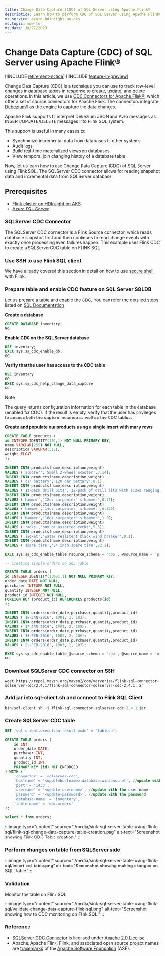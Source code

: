 ```yaml
---
title: Change Data Capture (CDC) of SQL Server using Apache Flink®
description: Learn how to perform CDC of SQL Server using Apache Flink®
ms.service: azure-hdinsight-on-aks
ms.topic: how-to
ms.date: 10/27/2023
---
```


# Change Data Capture (CDC) of SQL Server using Apache Flink®

[!INCLUDE [retirement-notice](../includes/retirement-notice.md)]
[!INCLUDE [feature-in-preview](../includes/feature-in-preview.md)]


Change Data Capture (CDC) is a technique you can use to track row-level changes in database tables in response to create, update, and delete operations. In this article, we use [CDC Connectors for Apache Flink®](https://github.com/ververica/flink-cdc-connectors), which offer a set of source connectors for Apache Flink. The connectors integrate [Debezium®](https://nightlies.apache.org/flink/flink-docs-master/docs/connectors/table/formats/debezium/#debezium-format) as the engine to capture the data changes.  

Apache Flink supports to interpret Debezium JSON and Avro messages as INSERT/UPDATE/DELETE messages into Flink SQL system. 

This support is useful in many cases to:

- Synchronize incremental data from databases to other systems
- Audit logs
- Build real-time materialized views on databases
- View temporal join changing history of a database table

Now, let us learn how to use Change Data Capture (CDC) of SQL Server using Flink SQL. The SQLServer CDC connector allows for reading snapshot data and incremental data from SQLServer database. 

## Prerequisites
 * [Flink cluster on HDInsight on AKS](../flink/flink-create-cluster-portal.md) 
 * [Azure SQL Server](/azure/azure-sql/azure-sql-iaas-vs-paas-what-is-overview)

### SQLServer CDC Connector

The SQLServer CDC connector is a Flink Source connector, which reads database snapshot first and then continues to read change events with exactly once processing even failures happen. This example uses Flink CDC to create a SQLServerCDC table on FLINK SQL

### Use SSH to use Flink SQL client

We have already covered this section in detail on how to use [secure shell](./flink-web-ssh-on-portal-to-flink-sql.md) with Flink. 

### Prepare table and enable CDC feature on SQL Server SQLDB

Let us prepare a table and enable the CDC, You can refer the detailed steps listed on [SQL Documentation](/sql/relational-databases/track-changes/enable-and-disable-change-data-capture-sql-server?)

**Create a database**
``` SQL
CREATE DATABASE inventory;
GO
```

**Enable CDC on the SQL Server database**

``` SQL
USE inventory;
EXEC sys.sp_cdc_enable_db;  
GO
```

**Verify that the user has access to the CDC table**

``` SQL
USE inventory
GO
EXEC sys.sp_cdc_help_change_data_capture
GO
``` 

> [!NOTE]
> The query returns configuration information for each table in the database (enabled for CDC). If the result is empty, verify that the user has privileges to access both the capture instance as well as the CDC tables.


**Create and populate our products using a single insert with many rows**

``` SQL
CREATE TABLE products (
id INTEGER IDENTITY(101,1) NOT NULL PRIMARY KEY,
name VARCHAR(255) NOT NULL,
description VARCHAR(512),
weight FLOAT
);

INSERT INTO products(name,description,weight)
VALUES ('scooter','Small 2-wheel scooter',3.14);
INSERT INTO products(name,description,weight)
VALUES ('car battery','12V car battery',8.1);
INSERT INTO products(name,description,weight)
VALUES ('12-pack drill bits','12-pack of drill bits with sizes ranging from #40 to #3',0.8);
INSERT INTO products(name,description,weight)
VALUES ('hammer','12oz carpenter''s hammer',0.75);
INSERT INTO products(name,description,weight)
VALUES ('hammer','14oz carpenter''s hammer',0.875);
INSERT INTO products(name,description,weight)
VALUES ('hammer','16oz carpenter''s hammer',1.0);
INSERT INTO products(name,description,weight)
VALUES ('rocks','box of assorted rocks',5.3);
INSERT INTO products(name,description,weight)
VALUES ('jacket','water resistent black wind breaker',0.1);
INSERT INTO products(name,description,weight)
VALUES ('spare tire','24 inch spare tire',22.2);

EXEC sys.sp_cdc_enable_table @source_schema = 'dbo', @source_name = 'products', @role_name = NULL, @supports_net_changes = 0;

-- Creating simple orders on SQL Table

CREATE TABLE orders (
id INTEGER IDENTITY(10001,1) NOT NULL PRIMARY KEY,
order_date DATE NOT NULL,
purchaser INTEGER NOT NULL,
quantity INTEGER NOT NULL,
product_id INTEGER NOT NULL,
FOREIGN KEY (product_id) REFERENCES products(id)
);

INSERT INTO orders(order_date,purchaser,quantity,product_id)
VALUES ('16-JAN-2016', 1001, 1, 102);
INSERT INTO orders(order_date,purchaser,quantity,product_id)
VALUES ('17-JAN-2016', 1002, 2, 105);
INSERT INTO orders(order_date,purchaser,quantity,product_id)
VALUES ('19-FEB-2016', 1002, 2, 106);
INSERT INTO orders(order_date,purchaser,quantity,product_id)
VALUES ('21-FEB-2016', 1003, 1, 107);

EXEC sys.sp_cdc_enable_table @source_schema = 'dbo', @source_name = 'orders', @role_name = NULL, @supports_net_changes = 0;
GO
``` 
### Download SQLServer CDC connector on SSH

```
wget https://repo1.maven.org/maven2/com/ververica/flink-sql-connector-sqlserver-cdc/2.4.1/flink-sql-connector-sqlserver-cdc-2.4.1.jar
```

### Add jar into sql-client.sh and connect to Flink SQL Client

```sql
bin/sql-client.sh -j flink-sql-connector-sqlserver-cdc-2.4.1.jar
```
### Create SQLServer CDC table

``` sql
SET 'sql-client.execution.result-mode' = 'tableau';

CREATE TABLE orders (
    id INT,
    order_date DATE,
    purchaser INT,
    quantity INT,
    product_id INT,
    PRIMARY KEY (id) NOT ENFORCED
) WITH (
    'connector' = 'sqlserver-cdc',
    'hostname' = '<updatehostname>.database.windows.net', //update with the host name
    'port' = '1433',
    'username' = '<update-username>', //update with the user name
    'password' = '<update-password>', //update with the password
    'database-name' = 'inventory',
    'table-name' = 'dbo.orders'
);

select * from orders;
``` 

:::image type="content" source="./media/sink-sql-server-table-using-flink-sql/flink-sql-change-data-capture-table-creation.png" alt-text="Screenshot showing Flink CDC Table creation.":::

### Perform changes on table from SQLServer side 

:::image type="content" source="./media/sink-sql-server-table-using-flink-sql/insert-sql-table.png" alt-text="Screenshot showing making changes on SQL Table.":::

### Validation

Monitor the table on Flink SQL

:::image type="content" source="./media/sink-sql-server-table-using-flink-sql/validate-change-data-capture-flink-sql.png" alt-text="Screenshot showing how to CDC monitoring on Flink SQL.":::


###  Reference
* [SQLServer CDC Connector](https://github.com/apache/flink-cdc) is licensed under [Apache 2.0 License](https://github.com/ververica/flink-cdc-connectors/blob/master/LICENSE)
* Apache, Apache Flink, Flink, and associated open source project names are [trademarks](../trademarks.md) of the [Apache Software Foundation](https://www.apache.org/) (ASF).
